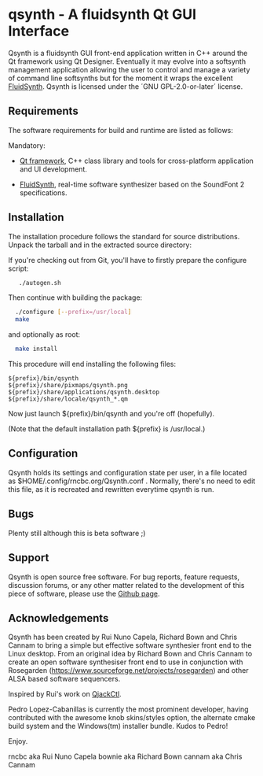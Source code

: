 # qsynth - A fluidsynth Qt GUI Interface

Qsynth is a fluidsynth GUI front-end application written in C++
around the Qt framework using Qt Designer. Eventually it may evolve
into a softsynth management application allowing the user to control
and manage a variety of command line softsynths but for the moment
it wraps the excellent [FluidSynth](http://www.fluidsynth.org).
Qsynth is licensed under the ´GNU GPL-2.0-or-later´ license.


## Requirements

The software requirements for build and runtime are listed as follows:

  Mandatory:

  - [Qt framework](https://qt.io/), C++ class library and tools for
    cross-platform application and UI development.


  - [FluidSynth](http://www.fluidsynth.org), real-time software synthesizer
    based on the SoundFont 2 specifications.


## Installation

The installation procedure follows the standard for source distributions.
Unpack the tarball and in the extracted source directory:

If you're checking out from Git, you'll have to firstly prepare the
configure script:

```bash
   ./autogen.sh
```

Then continue with building the package:
```bash
  ./configure [--prefix=/usr/local]
  make
```
and optionally as root:
```bash
  make install
```

This procedure will end installing the following files:

    ${prefix}/bin/qsynth
    ${prefix}/share/pixmaps/qsynth.png
    ${prefix}/share/applications/qsynth.desktop
    ${prefix}/share/locale/qsynth_*.qm

Now just launch ${prefix}/bin/qsynth and you're off (hopefully).

(Note that the default installation path ${prefix} is /usr/local.)


## Configuration

Qsynth holds its settings and configuration state per user, in a file
located as $HOME/.config/rncbc.org/Qsynth.conf . Normally, there's no
need to edit this file, as it is recreated and rewritten everytime
qsynth is run.


## Bugs

Plenty still although this is beta software ;)


## Support

Qsynth is open source free software. For bug reports, feature requests,
discussion forums, or any other matter related to the
development of this piece of software, please use the [Github page](https://github.com/rncbc/qsynth).


## Acknowledgements

Qsynth has been created by Rui Nuno Capela, Richard Bown and Chris Cannam
to bring a simple but effective software synthesier front end to the Linux
desktop.  From an original idea by Richard Bown and Chris Cannam to create
an open software synthesiser front end to use in conjunction with Rosegarden
(https://www.sourceforge.net/projects/rosegarden) and other ALSA based
software sequencers.

Inspired by Rui's work on [QjackCtl](https://qjackctl.sourceforge.io).

Pedro Lopez-Cabanillas is currently the most prominent developer, having
contributed with the awesome knob skins/styles option, the alternate cmake
build system and the Windows(tm) installer bundle. Kudos to Pedro!


Enjoy.

rncbc aka Rui Nuno Capela <rncbc at rncbc dot org>
bownie aka Richard Bown <bownie at bownie dot com>
cannam aka Chris Cannam <cannam at all dash day dash breakfast dot com>
